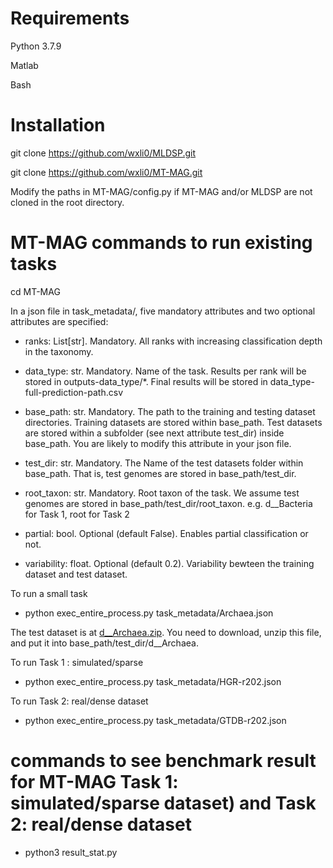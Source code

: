 # Requirements

Python 3.7.9

Matlab 

Bash 

# Installation

git clone https://github.com/wxli0/MLDSP.git

git clone https://github.com/wxli0/MT-MAG.git

Modify the paths in MT-MAG/config.py if MT-MAG and/or MLDSP are not cloned in the root directory.

# MT-MAG commands to run existing tasks

cd MT-MAG

In a json file in task_metadata/, five mandatory attributes and two optional attributes are specified:

- ranks: List[str]. Mandatory. All ranks with increasing classification depth in the taxonomy.

- data_type: str. Mandatory. Name of the task. Results per rank will be stored in outputs-data_type/*. Final results will be stored in data_type-full-prediction-path.csv

- base_path: str. Mandatory. The path to the training and testing dataset directories. Training datasets are stored within base_path. Test datasets are stored within a subfolder (see next attribute test_dir) inside base_path. You are likely to modify this attribute in your json file.

- test_dir:  str. Mandatory. The Name of the test datasets folder within base_path. That is, test genomes are stored in base_path/test_dir.

- root_taxon: str. Mandatory. Root taxon of the task. We assume test genomes are stored in base_path/test_dir/root_taxon. e.g. d__Bacteria for Task 1, root for Task 2

- partial: bool. Optional (default False). Enables partial classification or not. 

- variability: float. Optional (default 0.2). Variability bewteen the training dataset and test dataset.

To run a small task

- python exec_entire_process.py task_metadata/Archaea.json

The test dataset is at [d__Archaea.zip](https://drive.google.com/file/d/12QzHooVu7Pqzvd9DVq3FlYRw1f0tLrhz/view?usp=sharing). You need to download, unzip this file, and put it into base_path/test_dir/d__Archaea.

To run Task 1 : simulated/sparse

- python exec_entire_process.py task_metadata/HGR-r202.json

To run Task 2: real/dense dataset

- python exec_entire_process.py task_metadata/GTDB-r202.json

# commands to see benchmark result for MT-MAG Task 1: simulated/sparse dataset) and Task 2: real/dense dataset

- python3 result_stat.py